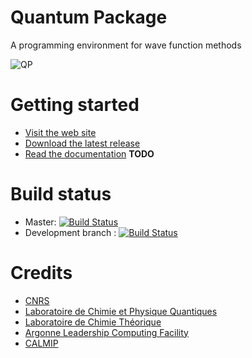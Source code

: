 # Quantum Package

A programming environment for wave function methods

![QP](https://raw.githubusercontent.com/QuantumPackage/qp2/master/data/qp2.png)     

# Getting started

* [Visit the web site](https://quantumpackage.github.io/qp2)
* [Download the latest release](http://github.com/QuantumPackage/qp2/releases)
* [Read the documentation](https://quantum-package-scemamamaster.readthedocs.io/) **TODO**

# Build status

* Master: [![Build Status](https://travis-ci.org/QuantumPackage/qp2.svg?branch=master)](https://travis-ci.org/QuantumPackage/qp2)
* Development branch : [![Build Status](https://travis-ci.org/QuantumPackage/qp2.svg?branch=develop)](https://travis-ci.org/QuantumPackage/qp2)


# Credits

* [CNRS](http://www.cnrs.fr)
* [Laboratoire de Chimie et Physique Quantiques](http://lcpq.ups-tlse.fr)
* [Laboratoire de Chimie Théorique](http://www.lct.jussieu.fr)
* [Argonne  Leadership Computing  Facility](http://alcf.anl.gov)
* [CALMIP](https://www.calmip.univ-toulouse.fr)

